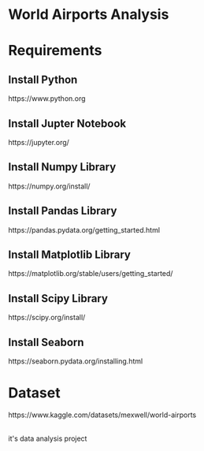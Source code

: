 # World Airports Analysis
<h1>Requirements</h1>
<h2> Install Python </h2> https://www.python.org <br>
<h2>Install  Jupter Notebook </h2> https://jupyter.org/ <br>
<h2> Install Numpy Library </h2> https://numpy.org/install/ <br>
<h2>Install  Pandas Library </h2> https://pandas.pydata.org/getting_started.html <br>
<h2> Install Matplotlib Library </h2> https://matplotlib.org/stable/users/getting_started/ <br>
<h2>Install  Scipy Library </h2>  https://scipy.org/install/ <br>
<h2> Install Seaborn  </h2> https://seaborn.pydata.org/installing.html <br>
<h1>Dataset</h1>https://www.kaggle.com/datasets/mexwell/world-airports <br>
<br> <p> it's data analysis project</p>
